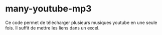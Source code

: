 # many-youtube-mp3
Ce code permet de télécharger plusieurs musiques youtube en une seule fois. Il suffit de mettre les liens dans un excel.
